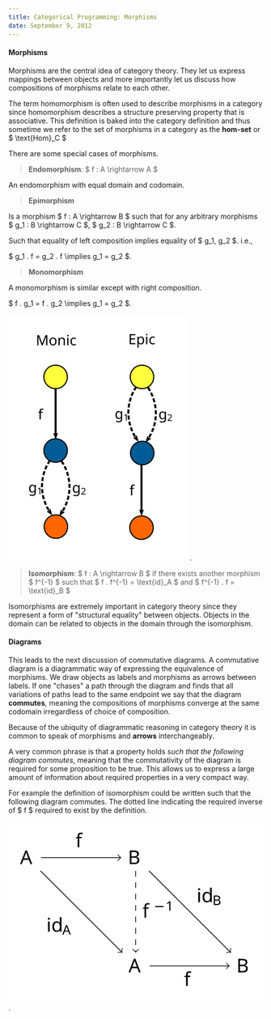 ```yaml
---
title: Categorical Programming: Morphisms
date: September 9, 2012
---
```


#### Morphisms

Morphisms are the central idea of category theory. They let us
express mappings between objects and more importantly let us
discuss how compositions of morphisms relate to each other.

The term homomorphism is often used to describe morphisms in a
category since homomorphism describes a structure preserving
property that is associative. This definition is baked into the
category definition and thus sometime we refer to the set of
morphisms in a category as the **hom-set** or $ \\text\{Hom\}_C $

There are some special cases of morphisms.

> **Endomorphism**: $ f : A \\rightarrow A $

An endomorphism with equal domain and codomain.

> **Epimorphism**

Is a morphism $ f : A \\rightarrow B $ such that for any arbitrary
morphisms $ g_1 : B \\rightarrow C $, $ g_2 : B \\rightarrow C $.

Such that equality of left composition implies equality of $ g_1,
g_2 $. i.e.,

$ g_1 . f = g_2 . f \\implies g_1 = g_2 $.

> **Monomorphism**

A monomorphism is similar except with right composition.

$ f . g_1  = f . g_2  \\implies g_1 = g_2 $.

![Illustration](/images/epic_monic.svg).

> **Isomorphism**: $ f : A \\rightarrow B $ if there exists another
morphism $ f^\{-1\} $ such that $ f . f^\{-1\} = \\text\{id\}\_A $
and $ f^{-1} . f = \\text\{id\}\_B $

Isomorphisms are extremely important in category theory since
they represent a form of "structural equality" between objects.
Objects in the domain can be related to objects in the domain
through the isomorphism.

#### Diagrams

This leads to the next discussion of commutative diagrams. A
commutative diagram is a diagrammatic way of expressing the
equivalence of morphisms. We draw objects as labels and morphisms
as arrows between labels. If one "chases" a path through the
diagram and finds that all variations of paths lead to the same
endpoint we say that the diagram **commutes**, meaning the
compositions of morphisms converge at the same codomain
irregardless of choice of composition.

Because of the ubiquity of diagrammatic reasoning in category theory it
is common to speak of morphisms and **arrows** interchangeably.

A very common phrase is that a property holds *such that the following
diagram commutes*, meaning that the commutativity of the diagram is
required for some proposition to be true. This allows us to express a
large amount of information about required properties in a very compact
way.

For example the definition of isomorphism could be written such
that the following diagram commutes. The dotted line indicating
the required inverse of $ f $ required to exist by the definition.

![Illustration](/images/iso.svg).
